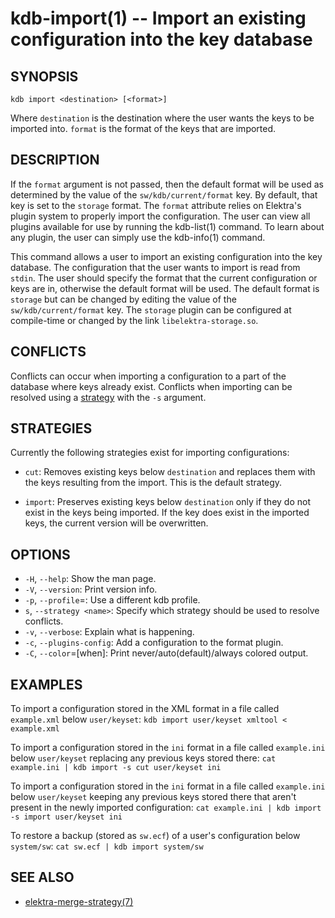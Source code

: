 kdb-import(1) -- Import an existing configuration into the key database
=======================================================================

## SYNOPSIS

`kdb import <destination> [<format>]`

Where `destination` is the destination where the user wants the keys to be imported into.
`format` is the format of the keys that are imported.

## DESCRIPTION

If the `format` argument is not passed, then the default format will be used as determined by the value of the `sw/kdb/current/format` key. By default, that key is set to the `storage` format.
The `format` attribute relies on Elektra's plugin system to properly import the configuration. The user can view all plugins available for use by running the kdb-list(1) command. To learn about any plugin, the user can simply use the kdb-info(1) command.

This command allows a user to import an existing configuration into the key database.
The configuration that the user wants to import is read from `stdin`.
The user should specify the format that the current configuration or keys are in, otherwise the default format will be used.
The default format is `storage` but can be changed by editing the value of the `sw/kdb/current/format` key.
The `storage` plugin can be configured at compile-time or changed by the link `libelektra-storage.so`.

## CONFLICTS

Conflicts can occur when importing a configuration to a part of the database where keys already exist.
Conflicts when importing can be resolved using a [strategy](#STRATEGIES) with the `-s` argument.

## STRATEGIES

Currently the following strategies exist for importing configurations:

- `cut`:
  Removes existing keys below `destination` and replaces them with the keys resulting from the import.
  This is the default strategy.

- `import`:
  Preserves existing keys below `destination` only if they do not exist in the keys being imported.
  If the key does exist in the imported keys, the current version will be overwritten.


## OPTIONS

- `-H`, `--help`:
  Show the man page.
- `-V`, `--version`:
  Print version info.
- `-p`, `--profile`=<profile>:
  Use a different kdb profile.
- `s`, `--strategy <name>`:
  Specify which strategy should be used to resolve conflicts.
- `-v`, `--verbose`:
  Explain what is happening.
- `-c`, `--plugins-config`:
  Add a configuration to the format plugin.
- `-C`, `--color`=[when]:
  Print never/auto(default)/always colored output.


## EXAMPLES

To import a configuration stored in the XML format in a file called `example.xml` below `user/keyset`:
`kdb import user/keyset xmltool < example.xml`

To import a configuration stored in the `ini` format in a file called `example.ini` below `user/keyset` replacing any previous keys stored there:
`cat example.ini | kdb import -s cut user/keyset ini`

To import a configuration stored in the `ini` format in a file called `example.ini` below `user/keyset` keeping any previous keys stored there that aren't present in the newly imported configuration:
`cat example.ini | kdb import -s import user/keyset ini`

To restore a backup (stored as `sw.ecf`) of a user's configuration below `system/sw`:
`cat sw.ecf | kdb import system/sw`

## SEE ALSO

- [elektra-merge-strategy(7)](elektra-merge-strategy.md)
